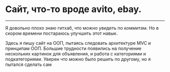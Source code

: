 # Сайт, что-то вроде avito, ebay.

---

Я довольно плохо знаю гитхаб, что можно увидеть по коммитам. Но в скором времени постараюсь улучшить этот навык.


Здесь я пишу сайт на ООП, пытаясь следовать архитектуре MVC и принципам ООП.
Большие трудности появились на получение нескольких картинок для объявления, и работа с категориями и подкатегориями.
Уверен что можно было решить по другому, но я пытался сделать сам
